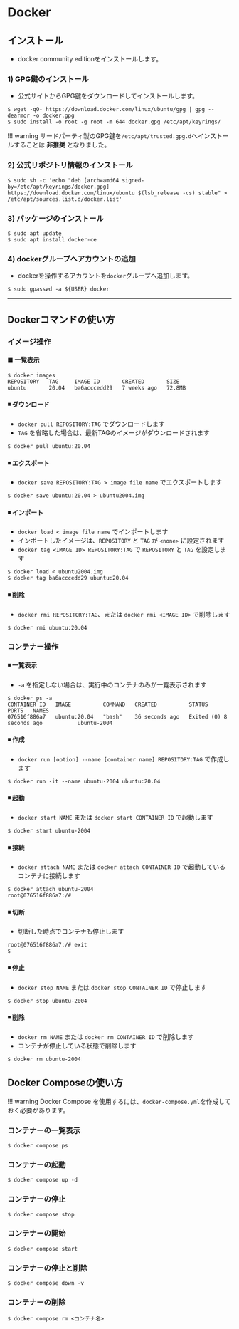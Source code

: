 # Docker

## インストール

* docker community editionをインストールします。

### 1) GPG鍵のインストール

* 公式サイトからGPG鍵をダウンロードしてインストールします。

```
$ wget -qO- https://download.docker.com/linux/ubuntu/gpg | gpg --dearmor -o docker.gpg
$ sudo install -o root -g root -m 644 docker.gpg /etc/apt/keyrings/
```

!!! warning
    サードパーティ製のGPG鍵を`/etc/apt/trusted.gpg.d`へインストールすることは **非推奨** となりました。

### 2) 公式リポジトリ情報のインストール

```
$ sudo sh -c 'echo "deb [arch=amd64 signed-by=/etc/apt/keyrings/docker.gpg] https://download.docker.com/linux/ubuntu $(lsb_release -cs) stable" > /etc/apt/sources.list.d/docker.list'
```

### 3) パッケージのインストール

```
$ sudo apt update
$ sudo apt install docker-ce
```

### 4) dockerグループへアカウントの追加

* dockerを操作するアカウントを`docker`グループへ追加します。

```
$ sudo gpasswd -a ${USER} docker
```

---

## Dockerコマンドの使い方

### イメージ操作

#### ■ 一覧表示

```
$ docker images
REPOSITORY   TAG     IMAGE ID       CREATED       SIZE
ubuntu       20.04   ba6acccedd29   7 weeks ago   72.8MB
```

#### ◾️ ダウンロード

* `docker pull REPOSITORY:TAG` でダウンロードします
* `TAG` を省略した場合は、最新TAGのイメージがダウンロードされます

```
$ docker pull ubuntu:20.04
```

#### ◾️ エクスポート

* `docker save REPOSITORY:TAG > image file name` でエクスポートします

```
$ docker save ubuntu:20.04 > ubuntu2004.img
```

#### ◾️ インポート

* `docker load < image file name` でインポートします
* インポートしたイメージは、`REPOSITORY` と `TAG` が `<none>` に設定されます
* `docker tag <IMAGE ID> REPOSITORY:TAG` で `REPOSITORY` と `TAG` を設定します

```
$ docker load < ubuntu2004.img
$ docker tag ba6acccedd29 ubuntu:20.04
```

#### ◾️ 削除

* `docker rmi REPOSITORY:TAG`、または `docker rmi <IMAGE ID>` で削除します

```
$ docker rmi ubuntu:20.04
```

### コンテナー操作

#### ◾️ 一覧表示

- `-a` を指定しない場合は、実行中のコンテナのみが一覧表示されます

```
$ docker ps -a
CONTAINER ID   IMAGE          COMMAND   CREATED          STATUS                     PORTS   NAMES
076516f886a7   ubuntu:20.04   "bash"    36 seconds ago   Exited (0) 8 seconds ago           ubuntu-2004
```

#### ◾️ 作成

- `docker run [option] --name [container name] REPOSITORY:TAG` で作成します

```
$ docker run -it --name ubuntu-2004 ubuntu:20.04
```

#### ◾️ 起動

* `docker start NAME` または `docker start CONTAINER ID` で起動します

```
$ docker start ubuntu-2004
```

#### ◾️ 接続

* `docker attach NAME` または `docker attach CONTAINER ID` で起動しているコンテナに接続します

```
$ docker attach ubuntu-2004
root@076516f886a7:/# 
```

#### ◾️ 切断

* 切断した時点でコンテナも停止します

```
root@076516f886a7:/# exit
$
```

#### ◾️ 停止

* `docker stop NAME` または `docker stop CONTAINER ID` で停止します

```
$ docker stop ubuntu-2004
```

#### ◾️ 削除

* `docker rm NAME` または `docker rm CONTAINER ID` で削除します
* コンテナが停止している状態で削除します

```
$ docker rm ubuntu-2004
```

## Docker Composeの使い方

!!! warning
    Docker Compose を使用するには、`docker-compose.yml`を作成しておく必要があります。

### コンテナーの一覧表示

```
$ docker compose ps
```

### コンテナーの起動

```
$ docker compose up -d
```

### コンテナーの停止

```
$ docker compose stop
```

### コンテナーの開始

```
$ docker compose start
```

### コンテナーの停止と削除

```
$ docker compose down -v
```

### コンテナーの削除

```
$ docker compose rm <コンテナ名>
```
